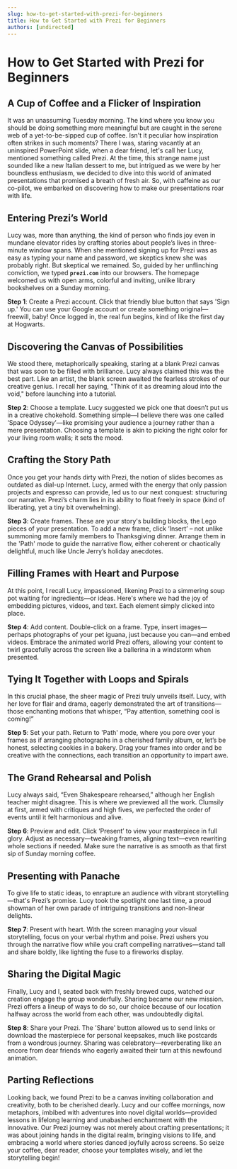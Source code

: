 ```yaml
---
slug: how-to-get-started-with-prezi-for-beginners
title: How to Get Started with Prezi for Beginners
authors: [undirected]
---
```



# How to Get Started with Prezi for Beginners

## A Cup of Coffee and a Flicker of Inspiration

It was an unassuming Tuesday morning. The kind where you know you should be doing something more meaningful but are caught in the serene web of a yet-to-be-sipped cup of coffee. Isn't it peculiar how inspiration often strikes in such moments? There I was, staring vacantly at an uninspired PowerPoint slide, when a dear friend, let's call her Lucy, mentioned something called Prezi. At the time, this strange name just sounded like a new Italian dessert to me, but intrigued as we were by her boundless enthusiasm, we decided to dive into this world of animated presentations that promised a breath of fresh air. So, with caffeine as our co-pilot, we embarked on discovering how to make our presentations roar with life.

## Entering Prezi’s World

Lucy was, more than anything, the kind of person who finds joy even in mundane elevator rides by crafting stories about people’s lives in three-minute window spans. When she mentioned signing up for Prezi was as easy as typing your name and password, we skeptics knew she was probably right. But skeptical we remained. So, guided by her unflinching conviction, we typed **`prezi.com`** into our browsers. The homepage welcomed us with open arms, colorful and inviting, unlike library bookshelves on a Sunday morning.

**Step 1**: Create a Prezi account. Click that friendly blue button that says 'Sign up.' You can use your Google account or create something original—freewill, baby! Once logged in, the real fun begins, kind of like the first day at Hogwarts.

## Discovering the Canvas of Possibilities

We stood there, metaphorically speaking, staring at a blank Prezi canvas that was soon to be filled with brilliance. Lucy always claimed this was the best part. Like an artist, the blank screen awaited the fearless strokes of our creative genius. I recall her saying, "Think of it as dreaming aloud into the void," before launching into a tutorial.

**Step 2**: Choose a template. Lucy suggested we pick one that doesn’t put us in a creative chokehold. Something simple—I believe there was one called ‘Space Odyssey’—like promising your audience a journey rather than a mere presentation. Choosing a template is akin to picking the right color for your living room walls; it sets the mood.

## Crafting the Story Path

Once you get your hands dirty with Prezi, the notion of slides becomes as outdated as dial-up Internet. Lucy, armed with the energy that only passion projects and espresso can provide, led us to our next conquest: structuring our narrative. Prezi’s charm lies in its ability to float freely in space (kind of liberating, yet a tiny bit overwhelming).

**Step 3**: Create frames. These are your story's building blocks, the Lego pieces of your presentation. To add a new frame, click ‘Insert’ – not unlike summoning more family members to Thanksgiving dinner. Arrange them in the 'Path' mode to guide the narrative flow, either coherent or chaotically delightful, much like Uncle Jerry’s holiday anecdotes.

## Filling Frames with Heart and Purpose

At this point, I recall Lucy, impassioned, likening Prezi to a simmering soup pot waiting for ingredients—or ideas. Here's where we had the joy of embedding pictures, videos, and text. Each element simply clicked into place.

**Step 4**: Add content. Double-click on a frame. Type, insert images—perhaps photographs of your pet iguana, just because you can—and embed videos. Embrace the animated world Prezi offers, allowing your content to twirl gracefully across the screen like a ballerina in a windstorm when presented.

## Tying It Together with Loops and Spirals

In this crucial phase, the sheer magic of Prezi truly unveils itself. Lucy, with her love for flair and drama, eagerly demonstrated the art of transitions—those enchanting motions that whisper, “Pay attention, something cool is coming!” 

**Step 5**: Set your path. Return to 'Path' mode, where you pore over your frames as if arranging photographs in a cherished family album, or, let’s be honest, selecting cookies in a bakery. Drag your frames into order and be creative with the connections, each transition an opportunity to impart awe.

## The Grand Rehearsal and Polish

Lucy always said, “Even Shakespeare rehearsed,” although her English teacher might disagree. This is where we previewed all the work. Clumsily at first, armed with critiques and high fives, we perfected the order of events until it felt harmonious and alive.

**Step 6**: Preview and edit. Click ‘Present’ to view your masterpiece in full glory. Adjust as necessary—tweaking frames, aligning text—even rewriting whole sections if needed. Make sure the narrative is as smooth as that first sip of Sunday morning coffee.

## Presenting with Panache

To give life to static ideas, to enrapture an audience with vibrant storytelling—that's Prezi’s promise. Lucy took the spotlight one last time, a proud showman of her own parade of intriguing transitions and non-linear delights. 

**Step 7**: Present with heart. With the screen managing your visual storytelling, focus on your verbal rhythm and poise. Prezi ushers you through the narrative flow while you craft compelling narratives—stand tall and share boldly, like lighting the fuse to a fireworks display.

## Sharing the Digital Magic

Finally, Lucy and I, seated back with freshly brewed cups, watched our creation engage the group wonderfully. Sharing became our new mission. Prezi offers a lineup of ways to do so, our choice because of our location halfway across the world from each other, was undoubtedly digital.

**Step 8**: Share your Prezi. The 'Share' button allowed us to send links or download the masterpiece for personal keepsakes, much like postcards from a wondrous journey. Sharing was celebratory—reverberating like an encore from dear friends who eagerly awaited their turn at this newfound animation.

## Parting Reflections

Looking back, we found Prezi to be a canvas inviting collaboration and creativity, both to be cherished dearly. Lucy and our coffee mornings, now metaphors, imbibed with adventures into novel digital worlds—provided lessons in lifelong learning and unabashed enchantment with the innovative. Our Prezi journey was not merely about crafting presentations; it was about joining hands in the digital realm, bringing visions to life, and embracing a world where stories danced joyfully across screens. So seize your coffee, dear reader, choose your templates wisely, and let the storytelling begin!